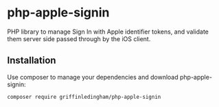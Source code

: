 php-apple-signin
=======
PHP library to manage Sign In with Apple identifier tokens, and validate them server side passed through by the iOS client.

Installation
------------

Use composer to manage your dependencies and download php-apple-signin:

```bash
composer require griffinledingham/php-apple-signin
```
